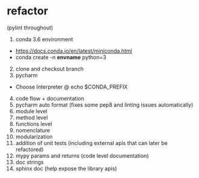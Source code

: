 # refactor
(pylint throughout)
1. conda 3.6 environment
  * https://docs.conda.io/en/latest/miniconda.html
  * conda create -n **envname** python=3
2. clone and checkout branch
3. pycharm
 * Choose Interpreter @ echo $CONDA_PREFIX
4. code flow + documentation
5. pycharm auto format (fixes some pep8 and linting issues automatically)
6. module level
7. method level
8. functions level
9. nomenclature
10. modularization
11. addition of unit tests (including external apis that can later be refactored)
12. mypy params and returns (code level documentation)
13. doc strings
14. sphinx doc (help expose the library apis)
